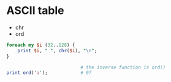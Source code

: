 # ASCII table

* chr
* ord

```perl
foreach my $i (32..128) {
	print $i, " ", chr($i), "\n";
}

                           # the inverse function is ord()
print ord('a');            # 97
```



